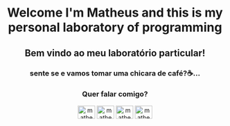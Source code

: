 <h1 align="center">Welcome I'm Matheus and this is my personal laboratory of programming</h1>
<h2 align="center">Bem vindo ao meu laboratório particular!</h2>
<h3 align="center">sente se e vamos tomar uma chicara de café?☕...</h3>


<h3 align="center">Quer falar comigo?</h3>
<p align="center">
  <a href="mailto:matheuslima20111997@gmail.com" target="blank"><img align="center" src="https://cdn.jsdelivr.net/npm/simple-icons@3.0.1/icons/mail-dot-ru.svg" alt="matheus" height="30" width="40" /></a>
  <a href="https://instagram.com/amatheuslp" target="blank"><img align="center" src="https://cdn.jsdelivr.net/npm/simple-icons@3.0.1/icons/instagram.svg" alt="matheus" height="30" width="40" /></a>
  <a href="https://wa.me/5588992424740" target="blank"><img align="center" src="https://cdn.jsdelivr.net/npm/simple-icons@3.0.1/icons/whatsapp.svg" alt="matheus" height="30" width="40" /></a>
  <a href="https://www.linkedin.com/in/matheuspereiradev/" target="blank"><img align="center" src="https://cdn.jsdelivr.net/npm/simple-icons@3.0.1/icons/linkedin.svg" alt="matheus" height="30" width="40" /></a>
</p>
 
